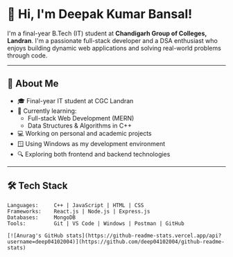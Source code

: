 # 👋 Hi, I'm Deepak Kumar Bansal!

I'm a final-year B.Tech (IT) student at **Chandigarh Group of Colleges, Landran**. I'm a passionate full-stack developer and a DSA enthusiast who enjoys building dynamic web applications and solving real-world problems through code.

---

## 🚀 About Me

- 🎓 Final-year IT student at CGC Landran
- 🌱 Currently learning:
  - Full-stack Web Development (MERN)
  - Data Structures & Algorithms in C++
- 💻 Working on personal and academic projects
- 🪟 Using Windows as my development environment
- 🔍 Exploring both frontend and backend technologies

---

## 🛠️ Tech Stack

```text
Languages:     C++ | JavaScript | HTML | CSS
Frameworks:    React.js | Node.js | Express.js
Databases:     MongoDB
Tools:         Git | VS Code | Windows | Postman | GitHub

[![Anurag's GitHub stats](https://github-readme-stats.vercel.app/api?username=deep04102004)](https://github.com/deep04102004/github-readme-stats)

